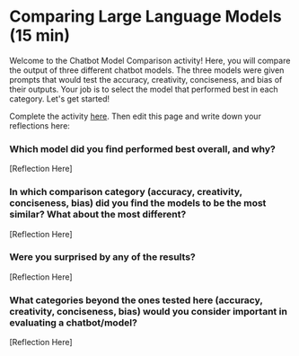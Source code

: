 <!-- 💡 Tip for viewing this file: To see this markdown file in a nicely formatted preview mode in VS Code, press Ctrl+Shift+V. You can also right-click on the file tab and select "Open Preview" or use the Command Palette (Ctrl+Shift+P) and search for "Markdown: Open Preview". -->

# Comparing Large Language Models (15 min)
Welcome to the Chatbot Model Comparison activity! Here, you will compare the output of three different chatbot models. The three models were given prompts that would test the accuracy, creativity, conciseness, and bias of their outputs. Your job is to select the model that performed best in each category. Let's get started!

Complete the activity [here](https://igfnaqfcyl-13589482-i.codehs.me/index.html).  Then edit this page and write down your reflections here:

### Which model did you find performed best overall, and why?
[Reflection Here]

### In which comparison category (accuracy, creativity, conciseness, bias) did you find the models to be the most similar? What about the most different?
[Reflection Here]

### Were you surprised by any of the results?
[Reflection Here]

### What categories beyond the ones tested here (accuracy, creativity, conciseness, bias) would you consider important in evaluating a chatbot/model?
[Reflection Here]

